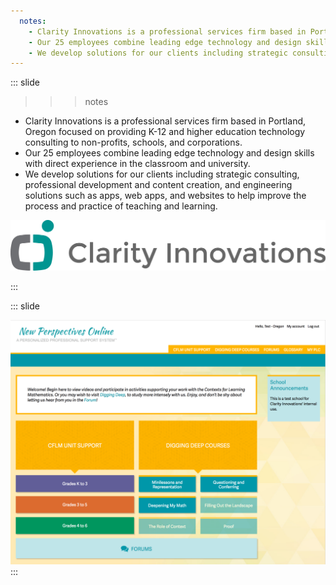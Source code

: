 ```yaml
---
  notes:
    - Clarity Innovations is a professional services firm based in Portland, Oregon focused on providing K-12 and higher education technology consulting to non-profits, schools, and corporations.
    - Our 25 employees combine leading edge technology and design skills with direct experience in the classroom and university.
    - We develop solutions for our clients including strategic consulting, professional development and content creation, and engineering solutions such as apps, web apps, and websites to help improve the process and practice of teaching and learning.
---
```


::: slide

>>> notes
  - Clarity Innovations is a professional services firm based in Portland, Oregon focused on providing K-12 and higher education technology consulting to non-profits, schools, and corporations.
  - Our 25 employees combine leading edge technology and design skills with direct experience in the classroom and university.
  - We develop solutions for our clients including strategic consulting, professional development and content creation, and engineering solutions such as apps, web apps, and websites to help improve the process and practice of teaching and learning.
>>>
![Clarity Innovations Logo](/content/images/cilogo.jpg)

:::

::: slide

![New Perspectives Online Screenshot](/content/images/p2s2-screens/screenshot.png)
:::
